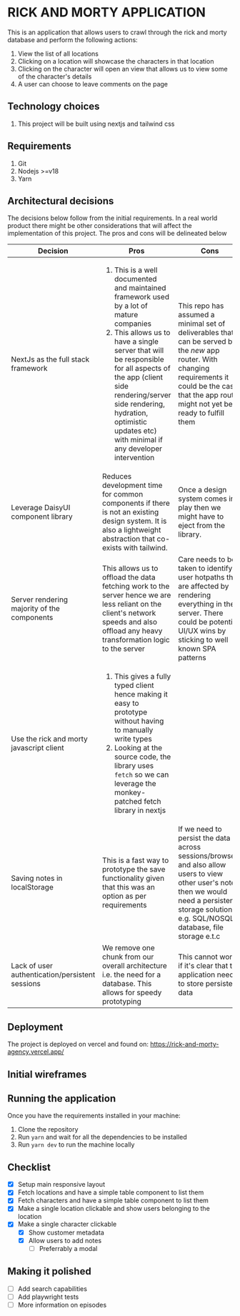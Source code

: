 # RICK AND MORTY APPLICATION
This is an application that allows users to crawl through the rick and morty database and perform the following actions:
1. View the list of all locations
2. Clicking on a location will showcase the characters in that location
3. Clicking on the character will open an view that allows us to view some of the character's details
4. A user can choose to leave comments on the page

## Technology choices
1. This project will be built using nextjs and tailwind css

## Requirements
1. Git
2. Nodejs >=v18
3. Yarn

## Architectural decisions
The decisions below follow from the initial requirements. In a real world product there might be other considerations that will affect the implementation of this project. The pros and cons will be delineated below

| Decision                                        | Pros                                                                                                                                                                                                                                                                                                                                         | Cons                                                                                                                                                                                                       | Other notes                                                                   |
|-------------------------------------------------|----------------------------------------------------------------------------------------------------------------------------------------------------------------------------------------------------------------------------------------------------------------------------------------------------------------------------------------------|------------------------------------------------------------------------------------------------------------------------------------------------------------------------------------------------------------|-------------------------------------------------------------------------------|
| NextJs as the full stack framework              | <ol>   <li>This is a well documented and maintained framework used by a lot of mature companies</li>   <li>This allows us to have a single server that will be responsible for all aspects of the app (client side rendering/server side rendering, hydration, optimistic updates etc) with minimal if any developer intervention</li> </ol> | This repo has assumed a minimal set of deliverables that can be served by the *new* app router. With changing requirements it could be the case that the app router might not yet be ready to fulfill them | The developer chose to test the new app router functionality on this project. |
| Leverage DaisyUI component library              | Reduces development time for common components if there is not an existing design system. It is also a lightweight abstraction that co-exists with tailwind.                                                                                                                                                                                 | Once a design system comes in play then we might have to eject from the library.                                                                                                                           |                                                                               |
| Server rendering majority of the components     | This allows us to offload the data fetching work to the server hence we are less reliant on the client's network speeds and also offload any heavy transformation logic to the server                                                                                                                                                        | Care needs to be taken to identify user hotpaths that are affected by rendering everything in the server. There could be potential UI/UX wins by sticking to well known SPA patterns                       |                                                                               |
| Use the rick and morty javascript client        | <ol> <li>This gives a fully typed client hence making it easy to prototype without having to manually write types</li> <li>Looking at the source code, the library uses `fetch` so we can leverage the monkey-patched fetch library in nextjs</li> </ol>                                                                                     |                                                                                                                                                                                                            |                                                                               |
| Saving notes in localStorage                    | This is a fast way to prototype the save functionality given that this was an option as per requirements                                                                                                                                                                                                                                     | If we need to persist the data across sessions/browsers and also allow users to view other user's notes, then we would need a persistent storage solution e.g. SQL/NOSQL database, file storage e.t.c      |                                                                               |
| Lack of user authentication/persistent sessions | We remove one chunk from our overall architecture i.e. the need for a database. This allows for speedy prototyping                                                                                                                                                                                                                           | This cannot work if it's clear that the application needs to store persistent data                                                                                                                         |                                                                               |

## Deployment
The project is deployed on vercel and found on: https://rick-and-morty-agency.vercel.app/

## Initial wireframes
<!-- TODO: attach link to wireframes -->

## Running the application
Once you have the requirements installed in your machine:
1. Clone the repository
2. Run `yarn` and wait for all the dependencies to be installed
3. Run `yarn dev` to run the machine locally

## Checklist
- [X] Setup main responsive layout
- [X] Fetch locations and have a simple table component to list them
- [X] Fetch characters and have a simple table component to list them
- [X] Make a single location clickable and show users belonging to the location
- [X] Make a single character clickable
  - [X] Show customer metadata
  - [X] Allow users to add notes
    - [ ] Preferrably a modal

## Making it polished
- [ ] Add search capabilities
- [ ] Add playwright tests
- [ ] More information on episodes 

